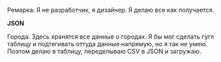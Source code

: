 Ремарка: Я не разработчик, я дизайнер. Я делаю все как получается.


**JSON**

Города.
Здесь хранятся все данные о городах. Я бы мог сделать гугл таблицу и подтягивать оттуда данные напрямую, но я так не умею. Поэтом делаю в таблицу, переделываю CSV в JSON и загружаю.
